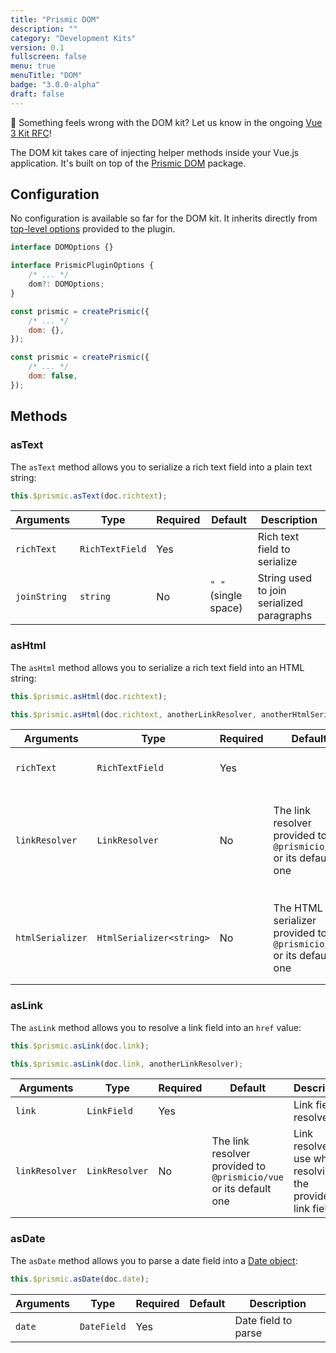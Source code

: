 ```yaml
---
title: "Prismic DOM"
description: ""
category: "Development Kits"
version: 0.1
fullscreen: false
menu: true
menuTitle: "DOM"
badge: "3.0.0-alpha"
draft: false
---
```


<d-alert type="info">

🤔 Something feels wrong with the DOM kit? Let us know in the ongoing [Vue 3 Kit RFC](https://github.com/prismicio/prismic-vue/issues/46)!

</d-alert>

The DOM kit takes care of injecting helper methods inside your Vue.js application. It's built on top of the [Prismic DOM](https://github.com/prismicio/prismic-dom) package.

## Configuration

No configuration is available so far for the DOM kit. It inherits directly from [top-level options](/references#configuration) provided to the plugin.

<style>
  .code-group {
    margin-top: 16px;
    margin-bottom: 40px;
  }

  code .token.builtin {
    color: #bef264;
  }
</style>

<d-code-group>
  <d-code-block label="Interface" active>

```typescript
interface DOMOptions {}

interface PrismicPluginOptions {
	/* ... */
	dom?: DOMOptions;
}
```

  </d-code-block>
  <d-code-block label="Defaults">

```javascript
const prismic = createPrismic({
	/* ... */
	dom: {},
});
```

  </d-code-block>
  <d-code-block label="Disabling the Kit">

```javascript
const prismic = createPrismic({
	/* ... */
	dom: false,
});
```

  </d-code-block>
</d-code-group>

## Methods

### asText

The `asText` method allows you to serialize a rich text field into a plain text string:

<d-code-group>
  <d-code-block label="Basic" active>

```javascript
this.$prismic.asText(doc.richtext);
```

  </d-code-block>
</d-code-group>

| Arguments    | Type            | Required | Default              | Description                               |
| ------------ | --------------- | -------- | -------------------- | ----------------------------------------- |
| `richText`   | `RichTextField` | Yes      |                      | Rich text field to serialize              |
| `joinString` | `string`        | No       | `" "` (single space) | String used to join serialized paragraphs |

### asHtml

The `asHtml` method allows you to serialize a rich text field into an HTML string:

<d-code-group>
  <d-code-block label="Basic" active>

```javascript
this.$prismic.asHtml(doc.richtext);
```

  </d-code-block>
  <d-code-block label="Manual">

```javascript
this.$prismic.asHtml(doc.richtext, anotherLinkResolver, anotherHtmlSerializer);
```

  </d-code-block>
</d-code-group>

| Arguments        | Type                     | Required | Default                                                             | Description                                                         |
| ---------------- | ------------------------ | -------- | ------------------------------------------------------------------- | ------------------------------------------------------------------- |
| `richText`       | `RichTextField`          | Yes      |                                                                     | Rich text field to serialize                                        |
| `linkResolver`   | `LinkResolver`           | No       | The link resolver provided to `@prismicio/vue` or its default one   | Link resolver to use when resolving links inside the provided field |
| `htmlSerializer` | `HtmlSerializer<string>` | No       | The HTML serializer provided to `@prismicio/vue` or its default one | HTML serializer to use when serializing the provided field          |

### asLink

The `asLink` method allows you to resolve a link field into an `href` value:

<d-code-group>
  <d-code-block label="Basic" active>

```javascript
this.$prismic.asLink(doc.link);
```

  </d-code-block>
  <d-code-block label="Manual">

```javascript
this.$prismic.asLink(doc.link, anotherLinkResolver);
```

  </d-code-block>
</d-code-group>

| Arguments      | Type           | Required | Default                                                           | Description                                                 |
| -------------- | -------------- | -------- | ----------------------------------------------------------------- | ----------------------------------------------------------- |
| `link`         | `LinkField`    | Yes      |                                                                   | Link field to resolve                                       |
| `linkResolver` | `LinkResolver` | No       | The link resolver provided to `@prismicio/vue` or its default one | Link resolver to use when resolving the provided link field |

### asDate

The `asDate` method allows you to parse a date field into a [Date object](https://developer.mozilla.org/en-US/docs/Web/JavaScript/Reference/Global_Objects/Date):

<d-code-group>
  <d-code-block label="Basic" active>

```javascript
this.$prismic.asDate(doc.date);
```

  </d-code-block>
</d-code-group>

| Arguments | Type        | Required | Default | Description         |
| --------- | ----------- | -------- | ------- | ------------------- |
| `date`    | `DateField` | Yes      |         | Date field to parse |
